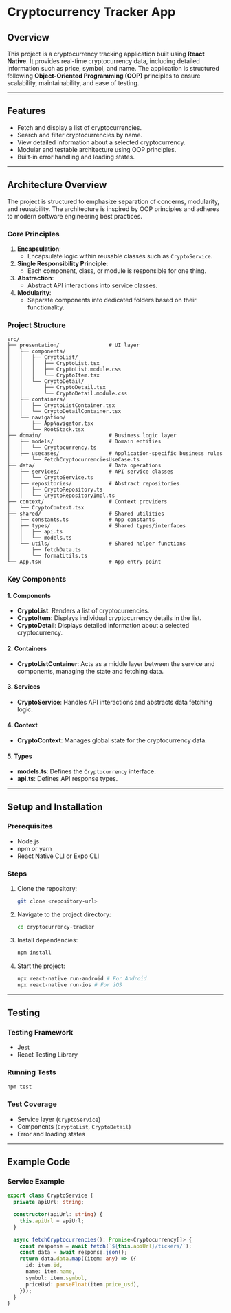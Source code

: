 # Cryptocurrency Tracker App

## Overview

This project is a cryptocurrency tracking application built using **React Native**. It provides real-time cryptocurrency data, including detailed information such as price, symbol, and name. The application is structured following **Object-Oriented Programming (OOP)** principles to ensure scalability, maintainability, and ease of testing.

---

## Features

- Fetch and display a list of cryptocurrencies.
- Search and filter cryptocurrencies by name.
- View detailed information about a selected cryptocurrency.
- Modular and testable architecture using OOP principles.
- Built-in error handling and loading states.

---

## Architecture Overview

The project is structured to emphasize separation of concerns, modularity, and reusability. The architecture is inspired by OOP principles and adheres to modern software engineering best practices.

### **Core Principles**

1. **Encapsulation**:
   - Encapsulate logic within reusable classes such as `CryptoService`.
2. **Single Responsibility Principle**:
   - Each component, class, or module is responsible for one thing.
3. **Abstraction**:
   - Abstract API interactions into service classes.
4. **Modularity**:
   - Separate components into dedicated folders based on their functionality.

### **Project Structure**

```
src/
├── presentation/                # UI layer
│   ├── components/
│   │   ├── CryptoList/
│   │   │   ├── CryptoList.tsx
│   │   │   ├── CryptoList.module.css
│   │   │   └── CryptoItem.tsx
│   │   └── CryptoDetail/
│   │       ├── CryptoDetail.tsx
│   │       └── CryptoDetail.module.css
│   ├── containers/
│   │   ├── CryptoListContainer.tsx
│   │   └── CryptoDetailContainer.tsx
│   └── navigation/
│       ├── AppNavigator.tsx
│       └── RootStack.tsx
├── domain/                      # Business logic layer
│   ├── models/                  # Domain entities
│   │   └── Cryptocurrency.ts
│   ├── usecases/                # Application-specific business rules
│       └── FetchCryptocurrenciesUseCase.ts
├── data/                        # Data operations
│   ├── services/                # API service classes
│   │   └── CryptoService.ts
│   ├── repositories/            # Abstract repositories
│   │   ├── CryptoRepository.ts
│   │   └── CryptoRepositoryImpl.ts
├── context/                     # Context providers
│   └── CryptoContext.tsx
├── shared/                      # Shared utilities
│   ├── constants.ts             # App constants
│   ├── types/                   # Shared types/interfaces
│   │   ├── api.ts
│   │   └── models.ts
│   └── utils/                   # Shared helper functions
│       ├── fetchData.ts
│       └── formatUtils.ts
└── App.tsx                      # App entry point
```

### **Key Components**

#### **1. Components**

- **CryptoList**: Renders a list of cryptocurrencies.
- **CryptoItem**: Displays individual cryptocurrency details in the list.
- **CryptoDetail**: Displays detailed information about a selected cryptocurrency.

#### **2. Containers**

- **CryptoListContainer**: Acts as a middle layer between the service and components, managing the state and fetching data.

#### **3. Services**

- **CryptoService**: Handles API interactions and abstracts data fetching logic.

#### **4. Context**

- **CryptoContext**: Manages global state for the cryptocurrency data.

#### **5. Types**

- **models.ts**: Defines the `Cryptocurrency` interface.
- **api.ts**: Defines API response types.

---

## Setup and Installation

### **Prerequisites**

- Node.js
- npm or yarn
- React Native CLI or Expo CLI

### **Steps**

1. Clone the repository:
   ```bash
   git clone <repository-url>
   ```
2. Navigate to the project directory:
   ```bash
   cd cryptocurrency-tracker
   ```
3. Install dependencies:
   ```bash
   npm install
   ```
4. Start the project:
   ```bash
   npx react-native run-android # For Android
   npx react-native run-ios # For iOS
   ```

---

## Testing

### **Testing Framework**

- Jest
- React Testing Library

### **Running Tests**

```bash
npm test
```

### **Test Coverage**

- Service layer (`CryptoService`)
- Components (`CryptoList`, `CryptoDetail`)
- Error and loading states

---

## Example Code

### **Service Example**

```typescript
export class CryptoService {
  private apiUrl: string;

  constructor(apiUrl: string) {
    this.apiUrl = apiUrl;
  }

  async fetchCryptocurrencies(): Promise<Cryptocurrency[]> {
    const response = await fetch(`${this.apiUrl}/tickers/`);
    const data = await response.json();
    return data.data.map((item: any) => ({
      id: item.id,
      name: item.name,
      symbol: item.symbol,
      priceUsd: parseFloat(item.price_usd),
    }));
  }
}
```

